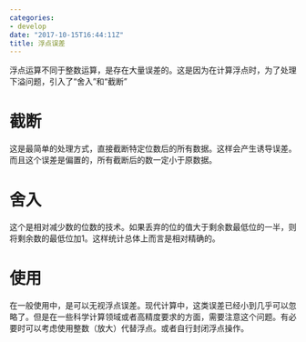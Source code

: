 ```yaml
---
categories: 
- develop
date: "2017-10-15T16:44:11Z"
title: 浮点误差
---
```


浮点运算不同于整数运算，是存在大量误差的。这是因为在计算浮点时，为了处理下溢问题，引入了“舍入”和“截断”
<!--more-->

# 截断

这是最简单的处理方式，直接截断特定位数后的所有数据。这样会产生诱导误差。而且这个误差是偏置的，所有截断后的数一定小于原数据。

# 舍入

这个是相对减少数的位数的技术。如果丢弃的位的值大于剩余数最低位的一半，则将剩余数的最低位加1。这样统计总体上而言是相对精确的。

# 使用

在一般使用中，是可以无视浮点误差。现代计算中，这类误差已经小到几乎可以忽略了。但是在一些科学计算领域或者高精度要求的方面，需要注意这个问题。有必要时可以考虑使用整数（放大）代替浮点。或者自行封闭浮点操作。

